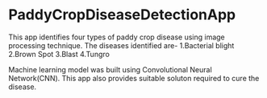 # PaddyCropDiseaseDetectionApp
This app identifies four types of paddy crop disease using image processing technique. The diseases identified are-
1.Bacterial blight
2.Brown Spot
3.Blast
4.Tungro

Machine learning model was built using Convolutional Neural Network(CNN). This app also provides suitable soluton required to cure the disease.

